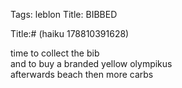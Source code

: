 Tags: leblon
Title: BIBBED
  
Title:# (haiku 178810391628)  
  
time to collect the bib  
and to buy a branded yellow olympikus  
afterwards beach then more carbs  
